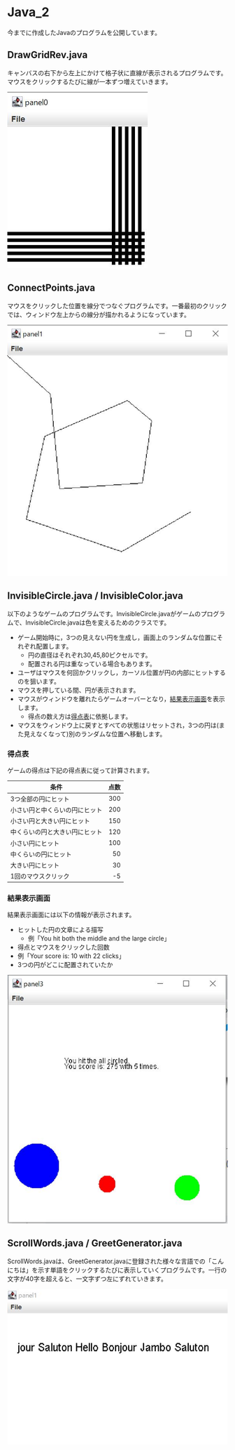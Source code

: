 # Java_2
今までに作成したJavaのプログラムを公開しています。

## DrawGridRev.java
キャンバスの右下から左上にかけて格子状に直線が表示されるプログラムです。マウスをクリックするたびに線が一本ずつ増えていきます。

![何回かクリックした後の状態](image2/DrawGrid.JPG "何回かクリックした後の状態")

## ConnectPoints.java
マウスをクリックした位置を線分でつなぐプログラムです。一番最初のクリックでは、ウィンドウ左上からの線分が描かれるようになっています。

![何回かクリックした後の状態](image2/ConnectPoints.JPG "何回かクリックした後の状態")

## InvisibleCircle.java / InvisibleColor.java
以下のようなゲームのプログラムです。InvisibleCircle.javaがゲームのプログラムで、InvisibleCircle.javaは色を変えるためのクラスです。

* ゲーム開始時に，3つの見えない円を生成し，画面上のランダムな位置にそれぞれ配置します。
  * 円の直径はそれぞれ30,45,80ピクセルです。
  * 配置される円は重なっている場合もあります。
* ユーザはマウスを何回かクリックし，カーソル位置が円の内部にヒットするのを狙います。
* マウスを押している間、円が表示されます。
* マウスがウィンドウを離れたらゲームオーバーとなり，[結果表示画面](#結果表示画面)を表示します。
  * 得点の数え方は[得点表](#得点表)に依拠します。
* マウスをウィンドウ上に戻すとすべての状態はリセットされ，3つの円は(また見えなくなって)別のランダムな位置へ移動します。

### 得点表
ゲームの得点は下記の得点表に従って計算されます。

| 条件 | 点数 |
|----|----:| 
| 3つ全部の円にヒット | 300 |
| 小さい円と中くらいの円にヒット | 200 |
| 小さい円と大きい円にヒット | 150 |
| 中くらいの円と大きい円にヒット | 120 |
| 小さい円にヒット | 100 |
| 中くらいの円にヒット |  50 |
| 大きい円にヒット |  30 |
| 1回のマウスクリック |  -5 |

### 結果表示画面
結果表示画面には以下の情報が表示されます。

* ヒットした円の文章による描写
  * 例「You hit both the middle and the large circle」
* 得点とマウスをクリックした回数
 * 例「Your score is: 10 with 22 clicks」
* 3つの円がどこに配置されていたか

![結果画面の例](image2/InvisibleCircle.JPG "結果画面の例")

## ScrollWords.java / GreetGenerator.java
ScrollWords.javaは、GreetGenerator.javaに登録された様々な言語での「こんにちは」を示す単語をクリックするたびに表示していくプログラムです。一行の文字が40字を超えると、一文字ずつ左にずれていきます。

![何回かクリックした後の状態](image2/Greeting.JPG "何回かクリックした後の状態")
